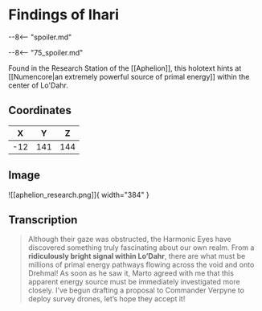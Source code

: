# Findings of Ihari

--8<-- "spoiler.md"

--8<-- "75_spoiler.md"

Found in the Research Station of the [[Aphelion]], this holotext hints at [[Numencore|an extremely powerful source of primal energy]] within the center of Lo'Dahr.

## Coordinates
| **X** | **Y** | **Z** |
| :---: | :---: | :---: |
|  -12  |  141  |  144  |

## Image

![[aphelion_research.png]]{ width="384" }

## Transcription
> Although their gaze was obstructed, the Harmonic Eyes have discovered something truly fascinating about our own realm. From a **ridiculously bright signal within Lo’Dahr**, there are what must be millions of primal energy pathways flowing across the void and onto Drehmal! As soon as he saw it, Marto agreed with me that this apparent energy source must be immediately investigated more closely. I’ve begun drafting a proposal to Commander Verpyne to deploy survey drones, let’s hope they accept it!
